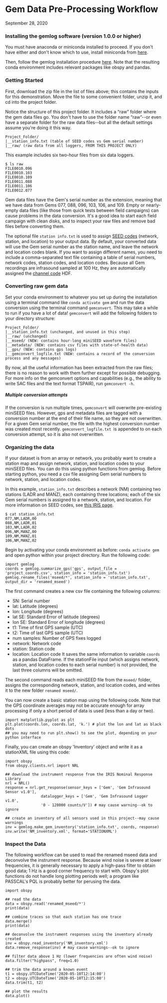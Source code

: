 # Gem Data Pre-Processing Workflow
September 28, 2020

### Installing the gemlog software (version 1.0.0 or higher)
You must have anaconda or miniconda installed to proceed. If you don't have either and don't know which to use, install miniconda from [here](https://docs.conda.io/en/latest/miniconda.html).

Then, follow the gemlog installation procedure [here](https://github.com/ajakef/gemlog/blob/main/README.md). Note that the resulting conda environment includes relevant packages like obspy and pandas.

### Getting Started
First, download the zip file in the list of files above; this contains the inputs for this demonstration. Move the file to some convenient folder, unzip it, and cd into the project folder.

Notice the structure of this project folder. It includes a “raw” folder where the gem data files go. You don't have to use the folder name “raw”--or even have a separate folder for the raw data files--but all the default settings assume you're doing it this way.
```
Project_Folder/
|__station_info.txt (table of SEED codes vs Gem serial number)
|__raw/ (raw data from all loggers, FROM THIS PROJECT ONLY)
```

This example includes six two-hour files from six data loggers.
```
$ ls raw
FILE0010.096
FILE0010.103
FILE0010.109
FILE0011.088
FILE0011.106
FILE0012.077
```
Gem data files have the Gem's serial number as the extension, meaning that we have data from Gems 077, 088, 096, 103, 106, and 109. Empty or nearly-empty data files (like those from quick tests between field campaigns) can cause problems in the data conversion. It's a good idea to start each field campaign with clean disks, and to inspect your raw files and remove bad files before converting them.

The optional file `station info.txt` is used to assign [SEED codes](https://ds.iris.edu/ds/nodes/dmc/data/formats/seed/) (network, station, and location) to your output data. By default, your converted data will use the Gem serial number as the station name, and leave the network and location codes blank. If you want to assign different names, you need to include a comma-separated text file containing a table of serial numbers, network codes, station codes, and location codes. Because all Gem recordings are infrasound sampled at 100 Hz, they are automatically assigned the [channel code](https://ds.iris.edu/ds/nodes/dmc/data/formats/seed-channel-naming/) HDF.

### Converting raw gem data
Set your conda environment to whatever you set up during the installation using a terminal command like `conda activate gem` and run the data conversion using the terminal command `gemconvert`. This may take a while to run if you have a lot of data! `gemconvert` will add the following folders to your directory structure:
```
Project_Folder/
|__station_info.txt (unchanged, and unused in this step)
|__raw/ (unchanged)
|__mseed/ (NEW: contains hour-long miniSEED waveform files)
|__metadata/ (NEW: contains csv files with state-of-health data)
|__gps/ (NEW: contains gps logs)
|__gemconvert_logfile.txt (NEW: contains a record of the conversion process and any messages)
```

By now, all the useful information has been extracted from the raw files; there is no reason to work with them further except for possible debugging. For more info on the gemconvert options and capabilities (e.g., the ability to write SAC files and the text format TSPAIR), run `gemconvert -h`.

##### Multiple conversion attempts
If the conversion is run multiple times, `gemconvert` will overwrite pre-existing miniSEED files. However, gps and metadata files are tagged with a conversion number at the end of their file name, so they are not overwritten. For a given Gem serial number, the file with the highest conversion number was created most recently. `gemconvert_logfile.txt `is appended to on each conversion attempt, so it is also not overwritten.

### Organizing the data
If your dataset is from an array or network, you probably want to create a station map and assign network, station, and location codes to your miniSEED files. You can do this using python functions from gemlog. Before starting python, you need a csv file assigning Gem serial numbers to network, station, and location codes.

In this example, `station_info.txt` describes a network (NM) containing two stations (LADR and MANZ), each containing three locations; each of the six Gem serial numbers is assigned to a network, station, and location. For more information on SEED codes, see [this IRIS page](https://ds.iris.edu/ds/nodes/dmc/data/formats/seed/).
```
$ cat station_info.txt
077,NM,LADR,00
088,NM,LADR,01
103,NM,LADR,02
096,NM,MANZ,00
109,NM,MANZ,01
106,NM,MANZ,02
```
Begin by activating your conda environment as before: `conda activate gem` and open python within your project directory. Run the following code:
```
import gemlog
coords = gemlog.summarize_gps('gps', output_file = 'project_coords.csv', station_info = 'station_info.txt')
gemlog.rename_files('mseed/*', station_info = 'station_info.txt', output_dir = 'renamed_mseed')
```

The first command creates a new csv file containing the following columns:
* SN: Serial number
* lat: Latitude (degrees)
* lon: Longitude (degrees)
* lat SE: Standard Error of latitude (degrees)
* lon SE: Standard Error of longitude (degrees)
* t1: Time of first GPS sample (UTC)
* t2: Time of last GPS sample (UTC)
* num samples: Number of GPS fixes logged
* network: Network code
* station: Station code
* location: Location code
It saves the same information to variable `coords` as a pandas DataFrame. If the stationFile input (which assigns network, station, and location codes to each serial number) is not provided, the last three columns will be omitted.

The second command reads each miniSEED file from the `mseed/` folder, assigns the corresponding network, station, and location codes, and writes it to the new folder `renamed mseed/`.

You can now create a basic station map using the following code. Note that the GPS coordinate averages may not be accurate enough for array processing if only a short period of data is used (less than a day or two).
```
import matplotlib.pyplot as plt
plt.plot(coords.lon, coords.lat, 'k.') # plot the lon and lat as black dots
## you may need to run plt.show() to see the plot, depending on your python interface
```
Finally, you can create an obspy 'Inventory' object and write it as a stationXML file using this code:
```
import obspy
from obspy.clients.nrl import NRL

## download the instrument response from the IRIS Nominal Response Library
nrl = NRL()
response = nrl.get_response(sensor_keys = ['Gem', 'Gem Infrasound Sensor v1.0'],
	   		    datalogger_keys = ['Gem', 'Gem Infrasound Logger v1.0',
			    '0 - 128000 counts/V']) # may cause warning--ok to ignore

## create an inventory of all sensors used in this project--may cause warnings
inv = gemlog.make_gem_inventory('station_info.txt', coords, response)
inv.write('NM_inventory.xml', format='STATIONXML')
```

### Inspect the Data
The following workflow can be used to read the renamed mseed data and deconvolve the instrument response.
Because wind noise is severe at lower frequencies, it is generally necessary to apply a high-pass filter to obtain good data; 1 Hz is a good corner frequency to start with. Obspy's plot functions do not handle long plotting periods well; a program like PASSCAL's PQL is probably better for perusing the data.
```
import obspy

## read the data
data = obspy.read('renamed_mseed/*')
print(data)

## combine traces so that each station has one trace
data.merge()
print(data)

## deconvolve the instrument responses using the inventory already created
inv = obspy.read_inventory('NM_inventory.xml')
data.remove_response(inv) # may cause warnings--ok to ignore

## filter data above 1 Hz (lower frequencies are often wind noise)
data.filter("highpass", freq=1.0)

## trim the data around a known event
t1 = obspy.UTCDateTime('2020-05-10T12:14:00')
t2 = obspy.UTCDateTime('2020-05-10T12:15:00')
data.trim(t1, t2)

## plot the results
data.plot()
```